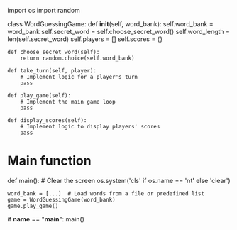 import os
import random

class WordGuessingGame:
    def __init__(self, word_bank):
        self.word_bank = word_bank
        self.secret_word = self.choose_secret_word()
        self.word_length = len(self.secret_word)
        self.players = []
        self.scores = {}

    def choose_secret_word(self):
        return random.choice(self.word_bank)

    def take_turn(self, player):
        # Implement logic for a player's turn
        pass

    def play_game(self):
        # Implement the main game loop
        pass

    def display_scores(self):
        # Implement logic to display players' scores
        pass

# Main function
def main():
    # Clear the screen
    os.system('cls' if os.name == 'nt' else 'clear')

    word_bank = [...]  # Load words from a file or predefined list
    game = WordGuessingGame(word_bank)
    game.play_game()

if __name__ == "__main__":
    main()


